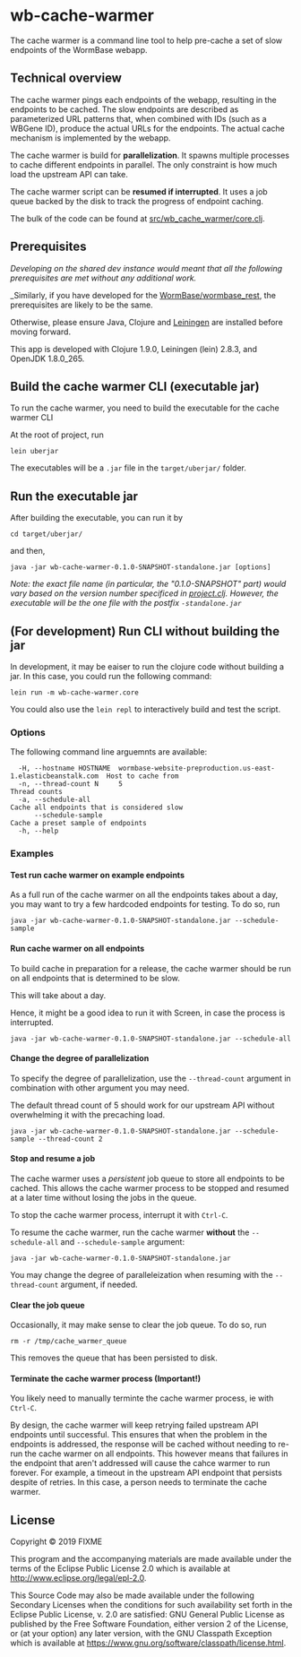 # wb-cache-warmer

The cache warmer is a command line tool to help pre-cache a set of slow endpoints of the WormBase webapp.

## Technical overview

The cache warmer pings each endpoints of the webapp, resulting in the endpoints to be cached. The slow endpoints are described as parameterized URL patterns that, when combined with IDs (such as a WBGene ID), produce the actual URLs for the endpoints. The actual cache mechanism is implemented by the webapp.

The cache warmer is build for **parallelization**. It spawns multiple processes to cache different endpoints in parallel. The only constraint is how much load the upstream API can take.

The cache warmer script can be **resumed if interrupted**. It uses a job queue backed by the disk to track the progress of endpoint caching.

The bulk of the code can be found at [src/wb_cache_warmer/core.clj](src/wb_cache_warmer/core.clj).

## Prerequisites

_Developing on the shared dev instance would meant that all the following prerequisites are met without any additional work._

_Similarly, if you have developed for the [WormBase/wormbase_rest](https://github.com/WormBase/wormbase_rest), the prerequisites are likely to be the same.

Otherwise, please ensure Java, Clojure and [Leiningen](https://github.com/technomancy/leiningen) are installed before moving forward.

This app is developed with Clojure 1.9.0, Leiningen (lein) 2.8.3, and OpenJDK 1.8.0_265.

## Build the cache warmer CLI (executable jar)

To run the cache warmer, you need to build the executable for the cache warmer CLI

At the root of project, run

```
lein uberjar
```

The executables will be a `.jar` file in the `target/uberjar/` folder.

## Run the executable jar

After building the executable, you can run it by

```
cd target/uberjar/
```

and then,

```
java -jar wb-cache-warmer-0.1.0-SNAPSHOT-standalone.jar [options]

```

_Note: the exact file name (in particular, the "0.1.0-SNAPSHOT" part) would vary based on the version number specificed in [project.clj](project.cli). However, the executable will be the one file with the postfix `-standalone.jar`_


## (For development) Run CLI without building the jar

In development, it may be eaiser to run the clojure code without building a jar. In this case, you could run the following command:

```
lein run -m wb-cache-warmer.core
```

You could also use the `lein repl` to interactively build and test the script.

### Options

The following command line arguemnts are available:

```
  -H, --hostname HOSTNAME  wormbase-website-preproduction.us-east-1.elasticbeanstalk.com  Host to cache from
  -n, --thread-count N     5                                                              Thread counts
  -a, --schedule-all                                                                      Cache all endpoints that is considered slow
      --schedule-sample                                                                   Cache a preset sample of endpoints
  -h, --help
```


### Examples

#### Test run cache warmer on example endpoints

As a full run of the cache warmer on all the endpoints takes about a day, you may want to try a few hardcoded endpoints for testing. To do so, run

```
java -jar wb-cache-warmer-0.1.0-SNAPSHOT-standalone.jar --schedule-sample
```

#### Run cache warmer on all endpoints

To build cache in preparation for a release, the cache warmer should be run on all endpoints that is determined to be slow.

This will take about a day.

Hence, it might be a good idea to run it with Screen, in case the process is interrupted.

```
java -jar wb-cache-warmer-0.1.0-SNAPSHOT-standalone.jar --schedule-all
```

#### Change the degree of parallelization

To specify the degree of parallelization, use the `--thread-count` argument in combination with other argument you may need.

The default thread count of 5 should work for our upstream API without overwhelming it with the precaching load.


```
java -jar wb-cache-warmer-0.1.0-SNAPSHOT-standalone.jar --schedule-sample --thread-count 2
```

#### Stop and resume a job

The cache warmer uses a _persistent_ job queue to store all endpoints to be cached. This allows the cache warmer process to be stopped and resumed at a later time without losing the jobs in the queue.

To stop the cache warmer process, interrupt it with `Ctrl-C`.

To resume the cache warmer, run the cache warmer **without** the `--schedule-all` and `--schedule-sample` argument:

```
java -jar wb-cache-warmer-0.1.0-SNAPSHOT-standalone.jar
```

You may change the degree of paralleleization when resuming with the `--thread-count` argument, if needed.

#### Clear the job queue

Occasionally, it may make sense to clear the job queue. To do so, run

```
rm -r /tmp/cache_warmer_queue
```

This removes the queue that has been persisted to disk.


#### Terminate the cache warmer process (Important!)

You likely need to manually terminte the cache warmer process, ie with `Ctrl-C`.

By design, the cache warmer will keep retrying failed upstream API endpoints until successful. This ensures that when the problem in the endpoints is addressed, the response will be cached without needing to re-run the cache warmer on all endpoints. This however means that failures in the endpoint that aren't addressed will cause the cahce warmer to run forever. For example, a timeout in the upstream API endpoint that persists despite of retries. In this case, a person needs to terminate the cache warmer.



## License

Copyright © 2019 FIXME

This program and the accompanying materials are made available under the
terms of the Eclipse Public License 2.0 which is available at
http://www.eclipse.org/legal/epl-2.0.

This Source Code may also be made available under the following Secondary
Licenses when the conditions for such availability set forth in the Eclipse
Public License, v. 2.0 are satisfied: GNU General Public License as published by
the Free Software Foundation, either version 2 of the License, or (at your
option) any later version, with the GNU Classpath Exception which is available
at https://www.gnu.org/software/classpath/license.html.
